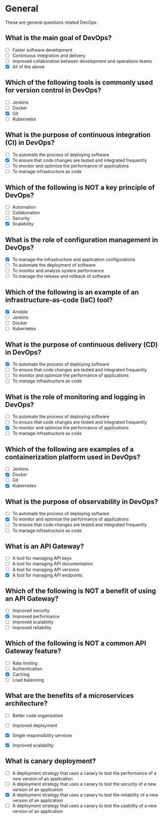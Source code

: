 # General

These are general questions related DevOps.

## What is the main goal of DevOps?

- [ ] Faster software development
- [ ] Continuous integration and delivery
- [ ] Improved collaboration between development and operations teams
- [x] All of the above

## Which of the following tools is commonly used for version control in DevOps?

- [ ] Jenkins
- [ ] Docker
- [x] Git
- [ ] Kubernetes

## What is the purpose of continuous integration (CI) in DevOps?

- [ ] To automate the process of deploying software
- [x] To ensure that code changes are tested and integrated frequently
- [ ] To monitor and optimize the performance of applications
- [ ] To manage infrastructure as code

## Which of the following is NOT a key principle of DevOps?

- [ ] Automation
- [ ] Collaboration
- [ ] Security
- [x] Scalability

## What is the role of configuration management in DevOps?

- [x] To manage the infrastructure and application configurations
- [ ] To automate the deployment of software
- [ ] To monitor and analyze system performance
- [ ] To manage the release and rollback of software

## Which of the following is an example of an infrastructure-as-code (IaC) tool?

- [x] Ansible
- [ ] Jenkins
- [ ] Docker
- [ ] Kubernetes

## What is the purpose of continuous delivery (CD) in DevOps?

- [x] To automate the process of deploying software
- [ ] To ensure that code changes are tested and integrated frequently
- [ ] To monitor and optimize the performance of applications
- [ ] To manage infrastructure as code

## What is the role of monitoring and logging in DevOps?

- [ ] To automate the process of deploying software
- [ ] To ensure that code changes are tested and integrated frequently
- [x] To monitor and optimize the performance of applications
- [ ] To manage infrastructure as code

## Which of the following are examples of a containerization platform used in DevOps?

- [ ] Jenkins
- [x] Docker
- [ ] Git
- [x] Kubernetes

## What is the purpose of observability in DevOps?

- [ ] To automate the process of deploying software
- [x] To monitor and optimize the performance of applications
- [ ] To ensure that code changes are tested and integrated frequently
- [ ] To manage infrastructure as code

## What is an API Gateway?

- [ ] A tool for managing API keys
- [ ] A tool for managing API documentation
- [ ] A tool for managing API versions
- [x] A tool for managing API endpoints

## Which of the following is NOT a benefit of using an API Gateway?

- [ ] Improved security
- [x] Improved performance
- [ ] Improved scalability
- [ ] Improved reliability

## Which of the following is NOT a common API Gateway feature?

- [ ] Rate limiting
- [ ] Authentication
- [x] Caching
- [ ] Load balancing

## What are the benefits of a microservices architecture?

- [ ] Better code organization
- [ ] Improved deployment
- [x] Single responsibility services
- [x] Improved scalability


## What is canary deployment?

- [ ] A deployment strategy that uses a canary to test the performance of a new version of an application
- [ ] A deployment strategy that uses a canary to test the security of a new version of an application
- [x] A deployment strategy that uses a canary to test the reliability of a new version of an application
- [ ] A deployment strategy that uses a canary to test the usability of a new version of an application